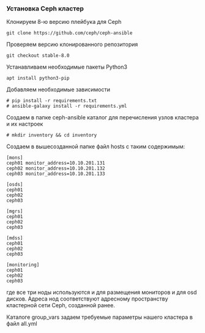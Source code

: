 ### Установка Ceph кластер ###

Клонируем 8-ю версию плейбука для Ceph

```git clone https://github.com/ceph/ceph-ansible```

Проверяем версию клонированного репозитория

```git checkout stable-8.0```

Устанавливаем необходимые пакеты Python3

```apt install python3-pip```

Добавляем необходимые зависимости

```
# pip install -r requirements.txt
# ansible-galaxy install -r requirements.yml
```

Создаем в папке ceph-ansible каталог для перечисления узлов кластера и их настроек

```
# mkdir inventory && cd inventory
```

Coздаем в вышесозданной папке файл hosts c таким содержимым:
```
[mons]
ceph01 monitor_address=10.10.201.131
ceph02 monitor_address=10.10.201.132
ceph03 monitor_address=10.10.201.133

[osds]
ceph01
ceph02
ceph03

[mgrs]
ceph01
ceph02
ceph03

[mdss]
ceph01
ceph02
ceph03

[monitoring]
ceph01
ceph02
ceph03
```
где все три ноды используются и для размещения мониторов и для osd дисков. Адреса нод соответствуют адресному пространству кластерной сети Ceph, созданной ранее.

Каталоге group_vars задаем требуемые параметры нашего кластера в файл all.yml


